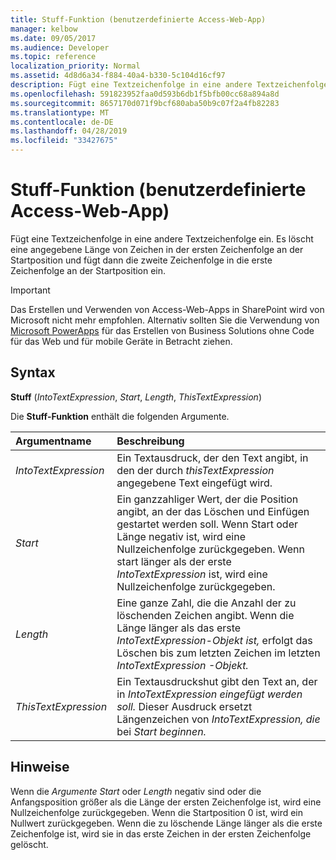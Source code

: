 ```yaml
---
title: Stuff-Funktion (benutzerdefinierte Access-Web-App)
manager: kelbow
ms.date: 09/05/2017
ms.audience: Developer
ms.topic: reference
localization_priority: Normal
ms.assetid: 4d8d6a34-f884-40a4-b330-5c104d16cf97
description: Fügt eine Textzeichenfolge in eine andere Textzeichenfolge ein. Es löscht eine angegebene Länge von Zeichen in der ersten Zeichenfolge an der Startposition und fügt dann die zweite Zeichenfolge in die erste Zeichenfolge an der Startposition ein.
ms.openlocfilehash: 591823952faa0d593b6db1f5bfb00cc68a894a8d
ms.sourcegitcommit: 8657170d071f9bcf680aba50b9c07f2a4fb82283
ms.translationtype: MT
ms.contentlocale: de-DE
ms.lasthandoff: 04/28/2019
ms.locfileid: "33427675"
---
```

# <a name="stuff-function-access-custom-web-app"></a>Stuff-Funktion (benutzerdefinierte Access-Web-App)

Fügt eine Textzeichenfolge in eine andere Textzeichenfolge ein. Es löscht eine angegebene Länge von Zeichen in der ersten Zeichenfolge an der Startposition und fügt dann die zweite Zeichenfolge in die erste Zeichenfolge an der Startposition ein.
  
> [!IMPORTANT]
> Das Erstellen und Verwenden von Access-Web-Apps in SharePoint wird von Microsoft nicht mehr empfohlen. Alternativ sollten Sie die Verwendung von [Microsoft PowerApps](https://powerapps.microsoft.com/en-us/) für das Erstellen von Business Solutions ohne Code für das Web und für mobile Geräte in Betracht ziehen. 
  
## <a name="syntax"></a>Syntax

 **Stuff** (*IntoTextExpression*, *Start*, *Length*, *ThisTextExpression*) 
  
Die **Stuff-Funktion** enthält die folgenden Argumente. 
  
|**Argumentname**|**Beschreibung**|
|:-----|:-----|
| *IntoTextExpression*  <br/> |Ein Textausdruck, der den Text angibt, in den der durch  *thisTextExpression*  angegebene Text eingefügt wird.  <br/> |
| *Start*  <br/> |Ein ganzzahliger Wert, der die Position angibt, an der das Löschen und Einfügen gestartet werden soll. Wenn Start oder Länge negativ ist, wird eine Nullzeichenfolge zurückgegeben. Wenn start länger als der erste  *IntoTextExpression*  ist, wird eine Nullzeichenfolge zurückgegeben.  <br/> |
| *Length*  <br/> |Eine ganze Zahl, die die Anzahl der zu löschenden Zeichen angibt. Wenn die Länge länger als das erste *IntoTextExpression-Objekt ist,* erfolgt das Löschen bis zum letzten Zeichen im letzten *IntoTextExpression -Objekt.*  <br/> |
| *ThisTextExpression*  <br/> |Ein Textausdruckshut gibt den Text an, der in *IntoTextExpression eingefügt werden soll.* Dieser Ausdruck ersetzt Längenzeichen von *IntoTextExpression, die* bei *Start beginnen.*  <br/> |
   
## <a name="remarks"></a>Hinweise

Wenn die  *Argumente Start*  oder  *Length*  negativ sind oder die Anfangsposition größer als die Länge der ersten Zeichenfolge ist, wird eine Nullzeichenfolge zurückgegeben. Wenn die Startposition 0 ist, wird ein Nullwert zurückgegeben. Wenn die zu löschende Länge länger als die erste Zeichenfolge ist, wird sie in das erste Zeichen in der ersten Zeichenfolge gelöscht. 
  

